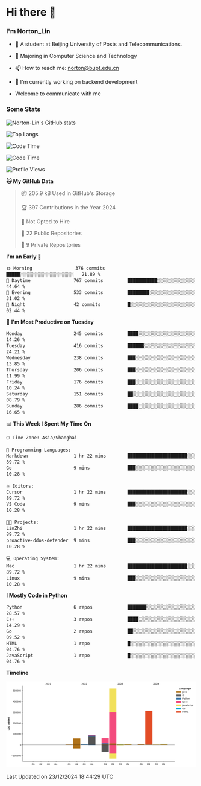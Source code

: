 
# Hi there 👋

### I'm Norton_Lin
- 🏫 A student at Beijing University of Posts and Telecommunications.
- 🌱 Majoring in Computer Science and Technology
- 📫 How to reach me: norton@bupt.edu.cn
- 🌱 I'm currently working on backend development

- Welcome to communicate with me

### Some Stats
![Norton-Lin's GitHub stats](https://github-readme-stats.vercel.app/api?username=Norton-Lin&count_private=true&show_icons=true&theme=radical)

![Top Langs](https://github-readme-stats.vercel.app/api/top-langs/?username=Norton-Lin&langs_count=10&layout=compact)

![Code Time](https://github-readme-stats.vercel.app/api/wakatime?username=Norton_Lin)

<!--START_SECTION:waka-->
![Code Time](http://img.shields.io/badge/Code%20Time-881%20hrs%2047%20mins-blue)

![Profile Views](http://img.shields.io/badge/Profile%20Views-1-blue)

**🐱 My GitHub Data** 

> 📦 205.9 kB Used in GitHub's Storage 
 > 
> 🏆 397 Contributions in the Year 2024
 > 
> 🚫 Not Opted to Hire
 > 
> 📜 22 Public Repositories 
 > 
> 🔑 9 Private Repositories 
 > 
**I'm an Early 🐤** 

```text
🌞 Morning                376 commits         █████░░░░░░░░░░░░░░░░░░░░   21.89 % 
🌆 Daytime                767 commits         ███████████░░░░░░░░░░░░░░   44.64 % 
🌃 Evening                533 commits         ████████░░░░░░░░░░░░░░░░░   31.02 % 
🌙 Night                  42 commits          █░░░░░░░░░░░░░░░░░░░░░░░░   02.44 % 
```
📅 **I'm Most Productive on Tuesday** 

```text
Monday                   245 commits         ████░░░░░░░░░░░░░░░░░░░░░   14.26 % 
Tuesday                  416 commits         ██████░░░░░░░░░░░░░░░░░░░   24.21 % 
Wednesday                238 commits         ███░░░░░░░░░░░░░░░░░░░░░░   13.85 % 
Thursday                 206 commits         ███░░░░░░░░░░░░░░░░░░░░░░   11.99 % 
Friday                   176 commits         ███░░░░░░░░░░░░░░░░░░░░░░   10.24 % 
Saturday                 151 commits         ██░░░░░░░░░░░░░░░░░░░░░░░   08.79 % 
Sunday                   286 commits         ████░░░░░░░░░░░░░░░░░░░░░   16.65 % 
```


📊 **This Week I Spent My Time On** 

```text
🕑︎ Time Zone: Asia/Shanghai

💬 Programming Languages: 
Markdown                 1 hr 22 mins        ██████████████████████░░░   89.72 % 
Go                       9 mins              ███░░░░░░░░░░░░░░░░░░░░░░   10.28 % 

🔥 Editors: 
Cursor                   1 hr 22 mins        ██████████████████████░░░   89.72 % 
VS Code                  9 mins              ███░░░░░░░░░░░░░░░░░░░░░░   10.28 % 

🐱‍💻 Projects: 
LinZhi                   1 hr 22 mins        ██████████████████████░░░   89.72 % 
proactive-ddos-defender  9 mins              ███░░░░░░░░░░░░░░░░░░░░░░   10.28 % 

💻 Operating System: 
Mac                      1 hr 22 mins        ██████████████████████░░░   89.72 % 
Linux                    9 mins              ███░░░░░░░░░░░░░░░░░░░░░░   10.28 % 
```

**I Mostly Code in Python** 

```text
Python                   6 repos             ███████░░░░░░░░░░░░░░░░░░   28.57 % 
C++                      3 repos             ████░░░░░░░░░░░░░░░░░░░░░   14.29 % 
Go                       2 repos             ██░░░░░░░░░░░░░░░░░░░░░░░   09.52 % 
HTML                     1 repo              █░░░░░░░░░░░░░░░░░░░░░░░░   04.76 % 
JavaScript               1 repo              █░░░░░░░░░░░░░░░░░░░░░░░░   04.76 % 
```



**Timeline**

![Lines of Code chart](https://raw.githubusercontent.com/Norton-Lin/Norton-Lin/main/assets/bar_graph.png)


 Last Updated on 23/12/2024 18:44:29 UTC
<!--END_SECTION:waka-->
